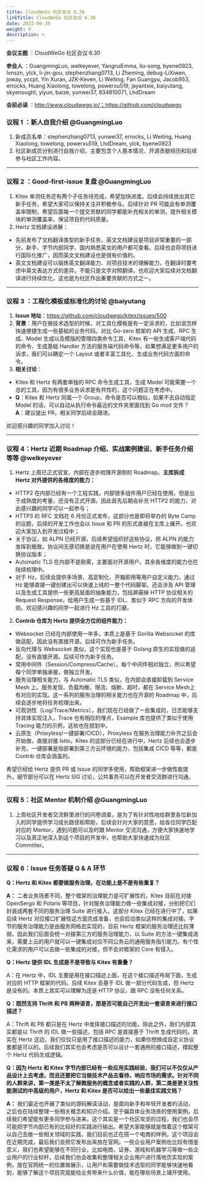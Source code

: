 ```yaml
---
title: CloudWeGo 社区会议 6.30
linkTitle: CloudWeGo 社区会议 6.30
date: 2022-06-30
weight: 9
description: >
---
```


**会议主题** ：CloudWeGo 社区会议 6.30

**参会人** ：GuangmingLuo, welkeyever, YangruiEmma, liu-song, byene0923, Ivnszn, ylck, li-jin-gou, stephenzhang0713, Li Zheming, debug-LiXiwen, joway, yccpt, Yin Xuran, JZK-Keven, Li Weiting, Fan Guangyu, Jacob953, errocks, Huang Xiaolong, towelong, powerxu519, jayantxie, baiyutang, skyenought, yiyun, baize, yunwei37, 834810071, LhdDream

**会前必读** ：http://www.cloudwego.io/；https://github.com/cloudwego

### 议程 1 ：新人自我介绍 @GuangmingLuo

1. 新成员名单：stephenzhang0713, yunwei37, errocks, Li Weiting, Huang Xiaolong, towelong, powerxu519, LhdDream, ylck, byene0923
2. 社区新成员分别进行自我介绍，主要包含个人基本情况、开源贡献经历和后续参与社区工作内容。

---

### 议程 2 ：Good-first-issue 复盘 @GuangmingLuo

1. Kitex 单测任务还有两个子任务待完成，希望加快进度。后续会持续放出其它新手任务，希望大家可以保持关注并积极参与。后续针对 PR 可能会有单测覆盖率限制，希望后面每一个提交贡献的同学都能补充相关的单测，提升相关模块的单测覆盖率，保证项目的代码质量。
2. Hertz 文档建设进展：

* 先前发布了文档翻译类型的新手任务，英文文档建设是项目非常重要的一部分，新手、字节内部同学、国内熟悉英文的用户都可查看。后续也会将项目进行国际化推广，因而英文文档建设也是很有价值的。
* 英文文档建设可以锻炼英文翻译能力、对项目技术的理解能力，在翻译时要考虑中英文表达方式的差异，不能只是文字对照翻译。也欢迎大家后续对文档翻译进行持续优化，这也是为社区作出重要贡献的方式之一。

---

### 议程 3 ：工程化模板或标准化的讨论 @baiyutang

1. **Issue 地址**：https://github.com/cloudwego/kitex/issues/500
2. **背景**：用户在做技术选型的时候，对工具化模板是有一定诉求的，比如说怎样快速便捷生成一些基础的业务代码。对比 Go-zero 框架的 API 生成、RPC 生成、Model 生成以及模版的管理四类命令工具，Kitex 有一些生成客户端代码的命令、生成基础 Handler 方法的服务端代码命令等，如果想满足更多用户的诉求，我们可以确定一个 Layout 或者丰富工具化、生成业务代码方面的命令。
3. **相关讨论**：

* Kitex 和 Hertz 有两套单独的 RPC 命令生成工具，生成 Model 可能需要一个总的工具，因为有很多业务诉求是有共性的，这个问题正在考虑中。
* **Q**：Kitex 和 Hertz 同属一个 Group，命令是否可以相似，如果不去自动指定 Model 的话，可以自动从执行命令最近的文件夹里面找到 Go mod 文件？
  **A**：建议提出 PR，相关同学后续会跟进。

欢迎感兴趣的同学加入讨论！

---

### 议程 4：Hertz 近期 Roadmap 介绍、实战案例建设、新手任务介绍等等 @welkeyever

1. Hertz 上周已正式官宣，内部在逐步梳理开源侧的 Roadmap。**主库拆成 Hertz 对外提供的各维度的能力：**

* HTTP2 在内部已经有一个工程实践，内部很多组件用户已经在使用，但是出于成熟度的考量，还没有正式开源。因此首先后期会补充 HTTP2 的能力，对此感兴趣的同学可以一起参与；
* HTTP3 的 RFC 文档在 6 月份正式发布，这部分也是即将举办的 Byte Camp 的议题，后续的开发工作也会以 Issue 和 PR 的形式直接在主库上展开。也欢迎大家加入到开发过程中；
* 关于协议，如 ALPN 已经开源，后续希望组织好这些协议，把 ALPN 的能力发挥到极致。协议间无感切换是说在用户在使用 Hertz 时，它能够做到一键切换协议版本；
* Automatic TLS 在内部不是刚需，主要面对开源用户。其余各维度的能力也在陆续梳理中。
* 对于 Hz，后续会提供多场景、高定制化、开箱即用等用户自定义能力，通过 Hz 能够直接一键创建出可以快速上线的一整个代码脚架。还会涉及 API 管理以及生成工具提供一些更高层面的抽象能力，包括屏蔽掉 HTTP 协议相关的 Request Response，给用户生成一些基于 IDL、类似于 RPC 方向的开发体验。欢迎感兴趣的同学一起进行 Hz 工具的打磨。

2. **Contrib 仓库为 ****Hertz**** 提供全方位的组件能力：**

* Websocket 已经在内部使用一年多，本质上是基于 Gorilla Websocket 的库做适配，因此没有直接开源。后续可作为新手任务。
* 反向代理与 Websocket 类似，这个实现也是基于 Golang 原生的实现做的适配，没有直接开源。后续可作为新手任务。
* 常用中间件（Session/Compress/Cache），每个中间件相对独立，所以希望每个同学单独承接，做独立开发。
* 服务治理相关能力，与 Automatic TLS 类似，在内部会直接卸载到 Service Mesh 上。服务发现、负载均衡、限流、熔断、超时，都在 Service Mesh上有对应的实现。这一系列的服务治理的相关能力也在开源的 Roadmap 中，后续会逐步地将任务梳理出来。
* 可观测性（Log/Trace/Metrics），我们现在已经做了一些集成的，日志能够支持具体实现注入，Trace 也有相应的埋点，Example 库也提供了类似于使用 Tracing 能力的示例，这些也在规划中。
* 云原生（Proxyless/一键部署/CICD），Proxyless 在服务治理能力补齐之后会开始做，直接对接 Istio，Kitex 的这部分已经在进行中，Hertz 后续也会逐步补充。一键部署是指部署到第三方云环境的能力，包括集成 CICD 等等，都是 Contrib 仓库会涵盖的。

希望已经给 Hertz 提供 PR 或 Issue 的同学多使用，帮助框架进一步做性能提升。细节部分可以在 Hertz SIG 讨论，公共事务可以在开发者交流群进行沟通。

---

### 议程 5：社区 Mentor 机制介绍 @GuangmingLuo

1. 上周社区开发者交流群里进行的问卷调查，是为了有针对性地给群里各位新加入的同学提供学习成长路径和帮助，后续会针对大家的意愿，给各位同学匹配对应的 Mentor，遇到问题可以及时跟 Mentor 交流沟通，方便大家快速地学习以及真正地深入到这个项目的开发中，也帮助大家快速成为社区 Committer。

---

### 议程 6：Issue 任务答疑 Q & A 环节

**Q：Hertz 和 Kitex 都要做服务治理，在功能上是不是有些重复？**

**A：** 二者业务场景不同，整个框架的治理能力是可扩展性的，Kitex 目前在对接 OpenSergo 和 Polaris 等项目，针对服务治理能力做一些集成对接，分别把它们封装成两套不同的服务治理 Suite 进行接入。这部分 Kitex 已经在进行中了，如果后续 Hertz 对应接口扩展性这方面完成准备，也会启动类似这样的集成对接。字节的服务治理能力是由服务网格去实现的，目前 Hertz 框架的服务治理还比较薄弱，因此我们后面会统一对接第三方的服务治理能力，以 Suite 的方法一键集成进来，需要上云的用户就可以一键集成对应不同公务云的通用服务指引能力。有个性化需求的用户可以去做一些集成的对接，但不会对框架的 Core 有侵入。

**Q：Hertz 提供 IDL 生成是不是导致与 Kitex 有重叠？**

A：在 Hertz 中，IDL 主要是用在接口描述上面，在这个接口描述布局下面，生成对应的 HTTP 框架的代码。后续 Kitex 会基于 IDL 做一部分代码生成，但 Hertz 是没有的。本质上其实可以理解为还是 HTTP 协议，跟 RPC 没有任何关系。

**Q：既然支持 Thrift 和 PB 两种语言，那是否可能自己开发出一套语言来进行接口描述？**

A：Thrift 和 PB 都只是在 Hertz 中发挥接口描述的功能。除此之外，我们内部其实都是以 Thrift 的 IDL 做一些描述，包括 RPC 是直接基于 Thrift 生成代码的。其实在 Hertz 这边，我们仅仅只是用了接口描述的能力，如果你想换成自定义协议套都是可以的。后续我们其实也会考虑是否可以设计一套通用的接口描述，撑起整个 Hertz 代码生成逻辑。

**Q：因为 Hertz 和 Kitex 字节内部已经有一些应用实践经验，我们可以不仅仅从产品设计上去考虑，而且还要把它当做技术产品去看待，响应市场的需求。针对不同的人群来讲，第一类是不太了解微服务的概念或者实践的人群，第二类是更关注性能测试的中高级的用户，Hertz 和 Kitex 是否可以给出一些最佳实践文档？**

**A：** 我们最近也开展了类似的源码解读活动，是面向新手和年轻开发者的活动，之后也在陆续整理一些相关概念和知识介绍。至于偏具体业务场景的使用案例，后续我们希望能有更多同学参与进来。这个其实是一个社区攻坚的过程，我们也会尽可能把字节内部已有的比较好的实践进行输出。希望大家能够就是借着这个框架可以自己去做一些相关领域的实践，我们目前也正在搭一个电商的样例，这个项目会在近期完成，最后我们会把它发布出来放在官网。一些企业用户案例也比较有借鉴意义，我们也希望能够在不同行业，比如电商、证券、游戏和机器学习等做一些企业用户的行业标杆。后续我们也会收集和整理相关企业用户进行落地页实现的案例，放在官网统一的位置做展示，让用户和需要做技术选型的同学能够快速地看到，能够了解这个项目究竟能给业务带来什么价值，能在哪些场景上铺开使用。



